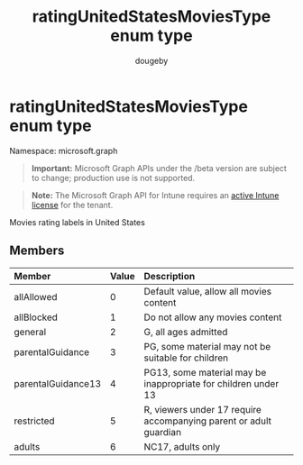 ﻿---
title: "ratingUnitedStatesMoviesType enum type"
description: "Movies rating labels in United States"
author: "dougeby"
localization_priority: Normal
ms.prod: "intune"
doc_type: enumPageType
---

# ratingUnitedStatesMoviesType enum type

Namespace: microsoft.graph

> **Important:** Microsoft Graph APIs under the /beta version are subject to change; production use is not supported.

> **Note:** The Microsoft Graph API for Intune requires an [active Intune license](https://go.microsoft.com/fwlink/?linkid=839381) for the tenant.

Movies rating labels in United States

## Members

| Member             | Value | Description                                                       |
| :----------------- | :---- | :---------------------------------------------------------------- |
| allAllowed         | 0     | Default value, allow all movies content                           |
| allBlocked         | 1     | Do not allow any movies content                                   |
| general            | 2     | G, all ages admitted                                              |
| parentalGuidance   | 3     | PG, some material may not be suitable for children                |
| parentalGuidance13 | 4     | PG13, some material may be inappropriate for children under 13    |
| restricted         | 5     | R, viewers under 17 require accompanying parent or adult guardian |
| adults             | 6     | NC17, adults only                                                 |
